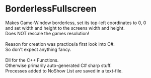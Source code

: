 # BorderlessFullscreen
Makes Game-Window borderless, set its top-left coordinates to 0, 0<br>
and set width and height to the screens width and height.<br>
Does NOT rescale the games resolution!<br>
<br>
Reason for creation was practice/a first look into C#.<br>
So don't expect anything fancy.<br>
<br>
Dll for the C++ Functions.<br>
Otherwise primarily auto-generated C# sharp stuff.<br>
Processes added to NoShow List are saved in a text-file.<br>
